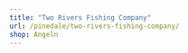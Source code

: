```yaml
---
title: "Two Rivers Fishing Company"
url: /pinedale/two-rivers-fishing-company/
shop: Angeln
---
```

